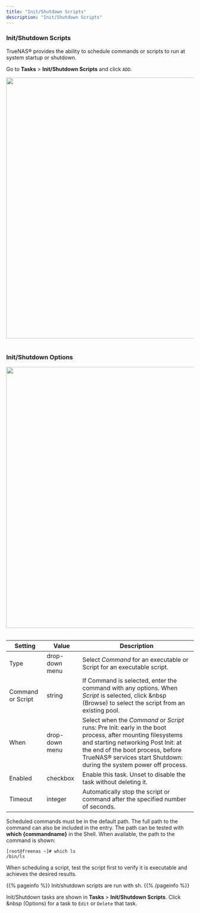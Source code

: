 ```yaml
---
title: "Init/Shutdown Scripts"
description: "Init/Shutdown Scripts" 
---
```


### Init/Shutdown Scripts

TrueNAS® provides the ability to schedule commands or scripts to run at system startup or shutdown.

Go to **Tasks** > **Init/Shutdown Scripts** and click `ADD`.

<img src="/images/TN-12.0-tasks-init-shutdown-scripts-add.PNG" width='700px'>
<br><br>

###  Init/Shutdown Options

<img src="/images/TN-12.0-tasks-init-shutdown-scripts.PNG" width='700px'>
<br><br>

| Setting           | Value          | Description   |
|-------------------|----------------|----------------|
| Type              | drop-down menu | Select *Command* for an executable or Script for an executable script. |
| Command or Script | string         | If Command is selected, enter the command with any options. When *Script* is selected, click <i class="fa fa-folder" aria-hidden="true" title="folder"></i>&nbsp (Browse) to select the script from an existing pool. |
| When              | drop-down menu | Select when the *Command* or *Script* runs: Pre Init: early in the boot process, after mounting filesystems and starting networking Post Init: at the end of the boot process, before TrueNAS® services start Shutdown: during the system power off process. |
| Enabled           | checkbox       | Enable this task. Unset to disable the task without deleting it. |
| Timeout           | integer        | Automatically stop the script or command after the specified number of seconds.  |

Scheduled commands must be in the default path. The full path to the command can also be included in the entry. The path can be tested with **which {commandname}** in the Shell. When available, the path to the command is shown:

```
[root@freenas ~]# which ls
/bin/ls
```

When scheduling a script, test the script first to verify it is executable and achieves the desired results.


{{% pageinfo %}}
Init/shutdown scripts are run with sh.
{{% /pageinfo %}}

Init/Shutdown tasks are shown in **Tasks** > **Init/Shutdown Scripts**. Click <i class="fas fa-ellipsis-v" aria-hidden="true" title="Options"></i>&nbsp (Options) for a task to `Edit` or `Delete` that task.
